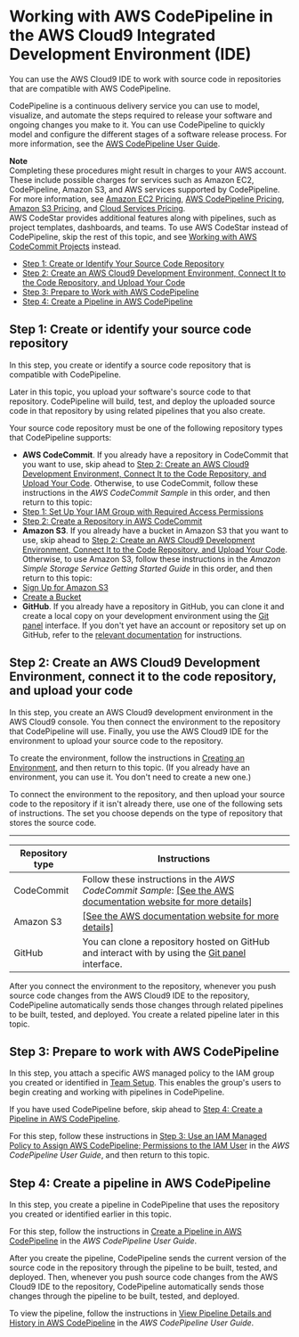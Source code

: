 # Working with AWS CodePipeline in the AWS Cloud9 Integrated Development Environment \(IDE\)<a name="codepipeline-repos"></a>

You can use the AWS Cloud9 IDE to work with source code in repositories that are compatible with AWS CodePipeline\.

CodePipeline is a continuous delivery service you can use to model, visualize, and automate the steps required to release your software and ongoing changes you make to it\. You can use CodePipeline to quickly model and configure the different stages of a software release process\. For more information, see the [AWS CodePipeline User Guide](https://docs.aws.amazon.com/codepipeline/latest/userguide/welcome.html)\.

**Note**  
Completing these procedures might result in charges to your AWS account\. These include possible charges for services such as Amazon EC2, CodePipeline, Amazon S3, and AWS services supported by CodePipeline\. For more information, see [Amazon EC2 Pricing](https://aws.amazon.com/ec2/pricing/), [AWS CodePipeline Pricing](https://aws.amazon.com/codepipeline/pricing/), [Amazon S3 Pricing](https://aws.amazon.com/s3/pricing/), and [Cloud Services Pricing](https://aws.amazon.com/pricing/services/)\.  
AWS CodeStar provides additional features along with pipelines, such as project templates, dashboards, and teams\. To use AWS CodeStar instead of CodePipeline, skip the rest of this topic, and see [Working with AWS CodeCommit Projects](codestar-projects.md) instead\.
+  [Step 1: Create or Identify Your Source Code Repository](#codepipeline-repos-create-source-code) 
+  [Step 2: Create an AWS Cloud9 Development Environment, Connect It to the Code Repository, and Upload Your Code](#codepipeline-repos-connect-to-repo) 
+  [Step 3: Prepare to Work with AWS CodePipeline](#codepipeline-repos-setup) 
+  [Step 4: Create a Pipeline in AWS CodePipeline](#codepipeline-repos-create-pipeline) 

## Step 1: Create or identify your source code repository<a name="codepipeline-repos-create-source-code"></a>

In this step, you create or identify a source code repository that is compatible with CodePipeline\.

Later in this topic, you upload your software's source code to that repository\. CodePipeline will build, test, and deploy the uploaded source code in that repository by using related pipelines that you also create\.

Your source code repository must be one of the following repository types that CodePipeline supports:
+  **AWS CodeCommit**\. If you already have a repository in CodeCommit that you want to use, skip ahead to [Step 2: Create an AWS Cloud9 Development Environment, Connect It to the Code Repository, and Upload Your Code](#codepipeline-repos-connect-to-repo)\. Otherwise, to use CodeCommit, follow these instructions in the *AWS CodeCommit Sample* in this order, and then return to this topic:
  +  [Step 1: Set Up Your IAM Group with Required Access Permissions](sample-codecommit.md#sample-codecommit-permissions) 
  +  [Step 2: Create a Repository in AWS CodeCommit](sample-codecommit.md#sample-codecommit-create-repo) 
+  **Amazon S3**\. If you already have a bucket in Amazon S3 that you want to use, skip ahead to [Step 2: Create an AWS Cloud9 Development Environment, Connect It to the Code Repository, and Upload Your Code](#codepipeline-repos-connect-to-repo)\. Otherwise, to use Amazon S3, follow these instructions in the *Amazon Simple Storage Service Getting Started Guide* in this order, and then return to this topic:
  +  [Sign Up for Amazon S3](https://docs.aws.amazon.com/AmazonS3/latest/gsg/SigningUpforS3.html) 
  +  [Create a Bucket](https://docs.aws.amazon.com/AmazonS3/latest/gsg/CreatingABucket.html) 
+  **GitHub**\. If you already have a repository in GitHub, you can clone it and create a local copy on your development environment using the [Git panel](source-control-gitpanel.md) interface\. If you don't yet have an account or repository set up on GitHub, refer to the [relevant documentation](https://docs.github.com/en/github) for instructions\.

## Step 2: Create an AWS Cloud9 Development Environment, connect it to the code repository, and upload your code<a name="codepipeline-repos-connect-to-repo"></a>

In this step, you create an AWS Cloud9 development environment in the AWS Cloud9 console\. You then connect the environment to the repository that CodePipeline will use\. Finally, you use the AWS Cloud9 IDE for the environment to upload your source code to the repository\.

To create the environment, follow the instructions in [Creating an Environment](create-environment.md), and then return to this topic\. \(If you already have an environment, you can use it\. You don't need to create a new one\.\)

To connect the environment to the repository, and then upload your source code to the repository if it isn't already there, use one of the following sets of instructions\. The set you choose depends on the type of repository that stores the source code\.


****  

|  **Repository type**  |  **Instructions**  | 
| --- | --- | 
|  CodeCommit  |  Follow these instructions in the *AWS CodeCommit Sample*: [\[See the AWS documentation website for more details\]](http://docs.aws.amazon.com/cloud9/latest/user-guide/codepipeline-repos.html)  | 
|  Amazon S3  |  [\[See the AWS documentation website for more details\]](http://docs.aws.amazon.com/cloud9/latest/user-guide/codepipeline-repos.html)  | 
|  GitHub  |  You can clone a repository hosted on GitHub and interact with by using the [Git panel](source-control-gitpanel.md) interface\.  | 

After you connect the environment to the repository, whenever you push source code changes from the AWS Cloud9 IDE to the repository, CodePipeline automatically sends those changes through related pipelines to be built, tested, and deployed\. You create a related pipeline later in this topic\.

## Step 3: Prepare to work with AWS CodePipeline<a name="codepipeline-repos-setup"></a>

In this step, you attach a specific AWS managed policy to the IAM group you created or identified in [Team Setup](setup.md)\. This enables the group's users to begin creating and working with pipelines in CodePipeline\.

If you have used CodePipeline before, skip ahead to [Step 4: Create a Pipeline in AWS CodePipeline](#codepipeline-repos-create-pipeline)\.

For this step, follow these instructions in [Step 3: Use an IAM Managed Policy to Assign AWS CodePipeline; Permissions to the IAM User](https://docs.aws.amazon.com/codepipeline/latest/userguide/getting-started-codepipeline.html#assign-permissions) in the *AWS CodePipeline User Guide*, and then return to this topic\.

## Step 4: Create a pipeline in AWS CodePipeline<a name="codepipeline-repos-create-pipeline"></a>

In this step, you create a pipeline in CodePipeline that uses the repository you created or identified earlier in this topic\.

For this step, follow the instructions in [Create a Pipeline in AWS CodePipeline](https://docs.aws.amazon.com/codepipeline/latest/userguide/pipelines-create.html) in the *AWS CodePipeline User Guide*\.

After you create the pipeline, CodePipeline sends the current version of the source code in the repository through the pipeline to be built, tested, and deployed\. Then, whenever you push source code changes from the AWS Cloud9 IDE to the repository, CodePipeline automatically sends those changes through the pipeline to be built, tested, and deployed\.

To view the pipeline, follow the instructions in [View Pipeline Details and History in AWS CodePipeline](https://docs.aws.amazon.com/codepipeline/latest/userguide/pipelines-view.html) in the *AWS CodePipeline User Guide*\.